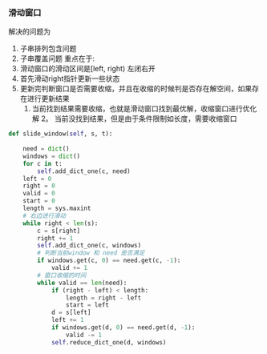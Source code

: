 ### 滑动窗口
解决的问题为
1. 子串排列包含问题
2. 子串覆盖问题
重点在于:
1. 滑动窗口的滑动区间是[left, right) 左闭右开
2. 首先滑动right指针更新一些状态
3. 更新完判断窗口是否需要收缩，并且在收缩的时候判是否存在解空间，如果存在进行更新结果
    1. 当前找到结果需要收缩，也就是滑动窗口找到最优解，收缩窗口进行优化解
    2。 当前没找到结果，但是由于条件限制如长度，需要收缩窗口

```python
def slide_window(self, s, t):
  
    need = dict()
    windows = dict()
    for c in t:
        self.add_dict_one(c, need)
    left = 0
    right = 0
    valid = 0
    start = 0
    length = sys.maxint
    # 右边进行滑动
    while right < len(s):
        c = s[right]
        right += 1
        self.add_dict_one(c, windows)
        # 判断当前window 和 need 是否满足
        if windows.get(c, 0) == need.get(c, -1):
            valid += 1
        # 窗口收缩的时间
        while valid == len(need):
            if (right - left) < length:
                length = right - left
                start = left
            d = s[left]
            left += 1
            if windows.get(d, 0) == need.get(d, -1):
                valid -= 1
            self.reduce_dict_one(d, windows)

```